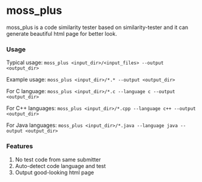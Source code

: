 # moss_plus

moss_plus is a code similarity tester based on similarity-tester and it can generate beautiful html page for better look.

### Usage

Typical usage: `moss_plus <input_dir>/<input_files> --output <output_dir>`

Example usage: `moss_plus <input_dir>/*.* --output <output_dir>`

For C language: `moss_plus <input_dir>/*.c --language c --output <output_dir>`

For C++ languages: `moss_plus <input_dir>/*.cpp --language c++ --output <output_dir>`

For Java languages: `moss_plus <input_dir>/*.java --language java --output <output_dir>`

### Features

1. No test code from same submitter
2. Auto-detect code language and test
3. Output good-looking html page